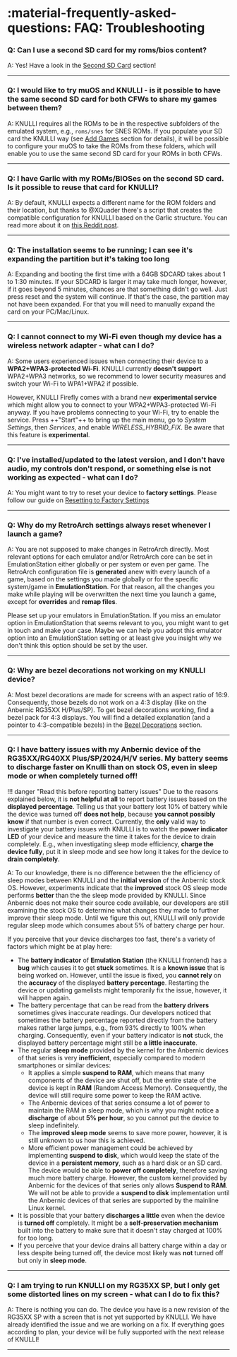 # :material-frequently-asked-questions: FAQ: Troubleshooting

### Q: Can I use a second SD card for my roms/bios content?

A: Yes! Have a look in the [Second SD Card](../../play/add-games/second-sd-card) section!

---

### Q: I would like to try muOS and KNULLI - is it possible to have the same second SD card for both CFWs to share my games between them?

A: KNULLI requires all the ROMs to be in the respective subfolders of the emulated system, e.g., `roms/snes` for SNES ROMs. If you populate your SD card the KNULLI way (see [Add Games](../../play/add-games) section for details), it will be possible to configure your muOS to take the ROMs from these folders, which will enable you to use the same second SD card for your ROMs in both CFWs.

---

### Q: I have Garlic with my ROMs/BIOSes on the second SD card. Is it possible to reuse that card for KNULLI?

A: By default, KNULLI expects a different name for the ROM folders and their location, but thanks to @XQuader there's a script that creates the compatible configuration for KNULLI based on the Garlic structure. You can read more about it on [this Reddit post](https://www.reddit.com/r/RG35XX/comments/12zxs8t/how_to_get_garlicos_roms_folders_working_in/).

---

### Q: The installation seems to be running; I can see it's expanding the partition but it's taking too long

A: Expanding and booting the first time with a 64GB SDCARD takes about 1 to 1:30 minutes. If your SDCARD is larger it may take much longer, however, if it goes beyond 5 minutes, chances are that something didn't go well. Just press reset and the system will continue. If that's the case, the partition may not have been expanded. For that you will need to manually expand the card on your PC/Mac/Linux.

---

### Q: I cannot connect to my Wi-Fi even though my device has a wireless network adapter - what can I do?

A: Some users experienced issues when connecting their device to a **WPA2+WPA3-protected Wi-Fi**. KNULLI currently **doesn't support** WPA2+WPA3 networks, so we recommend to lower security measures and switch your Wi-Fi to WPA1+WPA2 if possible.

However, KNULLI Firefly comes with a brand new **experimental service** which might allow you to connect to your WPA2+WPA3-protected Wi-Fi anyway. If you have problems connecting to your Wi-Fi, try to enable the service. Press ++"Start"++ to bring up the main menu, go to *System Settings*, then *Services*, and enable *WIRELESS_HYBRID_FIX*. Be aware that this feature is **experimental**.

---

### Q: I've installed/updated to the latest version, and I don't have audio, my controls don't respond, or something else is not working as expected - what can I do?

A: You might want to try to reset your device to **factory settings**. Please follow our guide on [Resetting to Factory Settings](../../configure/reset-to-factory-settings)

---

### Q: Why do my RetroArch settings always reset whenever I launch a game?

A: You are not supposed to make changes in RetroArch directly. Most relevant options for each emulator and/or RetroArch core can be set in EmulationStation either globally or per system or even per game. The RetroArch configuration file is **generated** anew with every launch of a game, based on the settings you made globally or for the specific system/game in **EmulationStation**. For that reason, all the changes you make while playing will be overwritten the next time you launch a game, except for **overrides** and **remap files**.

Please set up your emulators in EmulationStation. If you miss an emulator option in EmulationStation that seems relevant to you, you might want to get in touch and make your case. Maybe we can help you adopt this emulator option into an EmulationStation setting or at least give you insight why we don't think this option should be set by the user.

---

### Q: Why are bezel decorations not working on my KNULLI device?

A: Most bezel decorations are made for screens with an aspect ratio of 16:9. Consequently, those bezels do not work on a 4:3 display (like on the Anbernic RG35XX H/Plus/SP). To get bezel decorations working, find a bezel pack for 4:3 displays. You will find a detailed explanation (and a pointer to 4:3-compatible bezels) in the [Bezel Decorations](../../configure/customization/bezel-decorations) section.

---

### Q: I have battery issues with my Anbernic device of the RG35XX/RG40XX Plus/SP/2024/H/V series. My battery seems to discharge faster on Knulli than on stock OS, even in sleep mode or when completely turned off!

!!! danger "Read this before reporting battery issues"
    Due to the reasons explained below, it is **not helpful at all** to report battery issues based on the **displayed percentage**. Telling us that your battery lost 10% of battery while the device was turned off **does not help**, because **you cannot possibly know** if that number is even correct.
    Currently, the **only** valid way to investigate your battery issues with KNULLI is to watch the **power indicator LED** of your device and measure the time it takes for the device to drain completely. E.g., when investigating sleep mode efficiency, **charge the device fully**, put it in sleep mode and see how long it takes for the device to **drain completely**.

A: To our knowledge, there is no difference between the the efficiency of sleep modes between KNULLI and the **initial version** of the Anbernic stock OS. However, experiments indicate that the **improved** stock OS sleep mode performs **better** than the the sleep mode provided by KNULLI. Since Anbernic does not make their source code available, our developers are still examining the stock OS to determine what changes they made to further improve their sleep mode. Until we figure this out, KNULLI will only provide regular sleep mode which consumes about 5% of battery charge per hour.

If you perceive that your device discharges too fast, there's a variety of factors which might be at play here:

* The **battery indicator** of **Emulation Station** (the KNULLI frontend) has a **bug** which causes it to get **stuck** sometimes. It is a **known issue** that is being worked on. However, until the issue is fixed, you **cannot rely** on the **accuracy** of the displayed **battery percentage**. Restarting the device or updating gamelists might temporarily fix the issue, however, it will happen again.
* The battery percentage that can be read from the **battery drivers** sometimes gives inaccurate readings. Our developers noticed that sometimes the battery percentage reported directly from the battery makes rather large jumps, e.g., from 93% directly to 100% when charging. Consequently, even if your battery indicator is **not** stuck, the displayed battery percentage might still be **a little inaccurate**.
* The regular **sleep mode** provided by the kernel for the Anbernic devices of that series is very **inefficient**, especially compared to modern smartphones or similar devices:
     * It applies a simple **suspend to RAM**, which means that many components of the device are shut off, but the entire state of the device is kept in **RAM** (Random Access Memory). Consequently, the device will still require some power to keep the RAM active.
     * The Anbernic devices of that series consume a lot of power to maintain the RAM in sleep mode, which is why you might notice a **discharge** of about **5% per hour**, so you cannot put the device to sleep indefinitely.
     * The **improved sleep mode** seems to save more power, however, it is still unknown to us how this is achieved.
     * More efficient power management could be achieved by implementing **suspend to disk**, which would keep the state of the device in a **persistent memory**, such as a hard disk or an SD card. The device would be able to **power off completely**, therefore saving much more battery charge. However, the custom kernel provided by Anbernic for the devices of that series only allows **Suspend to RAM**. We will not be able to provide a **suspend to disk** implementation until the Anbernic devices of that series are supported by the mainline Linux kernel.
* It is possible that your battery **discharges a little** even when the device is **turned off** completely. It might be a **self-preservation mechanism** built into the battery to make sure that it doesn't stay charged at 100% for too long.
* If you perceive that your device drains all battery charge within a day or less despite being turned off, the device most likely was **not** turned off but only in **sleep mode**.

---

### Q: I am trying to run KNULLI on my RG35XX SP, but I only get some distorted lines on my screen - what can I do to fix this?

A: There is nothing you can do. The device you have is a new revision of the RG35XX SP with a screen that is not yet supported by KNULLI. We have already identified the issue and we are working on a fix. If everything goes according to plan, your device will be fully supported with the next release of KNULLI!

---
